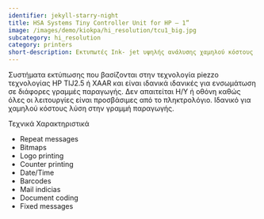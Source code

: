 ```yaml
---
identifier: jekyll-starry-night
title: HSA Systems Tiny Controller Unit for HP – 1”
image: /images/demo/kiokpa/hi_resolution/tcu1_big.jpg
subcategory: hi_resolution
category: printers
short-description: Εκτυπωτές Ink- jet υψηλής ανάλυσης χαμηλού κόστους 
---
```





Συστήματα εκτύπωσης που βασίζονται στην τεχνολογία piezzo τεχνολογίας HP TIJ2.5 ή XAAR και είναι ιδανικά  ιδανικές για ενσωμάτωση σε διάφορες γραμμές παραγωγής. Δεν απαιτείται Η/Υ  ή οθόνη καθώς όλες οι λειτουργίες είναι προσβάσιμες από το πληκτρολόγιο. Ιδανικό για χαμηλού κόστους λύση στην γραμμή παραγωγής. 




Τεχνικά Χαρακτηριστικά

 *   Repeat messages
 *   Bitmaps
 *   Logo printing
 *   Counter printing
 *   Date/Time
 *   Barcodes
 *   Mail indicias
 *   Document coding
 *   Fixed messages


